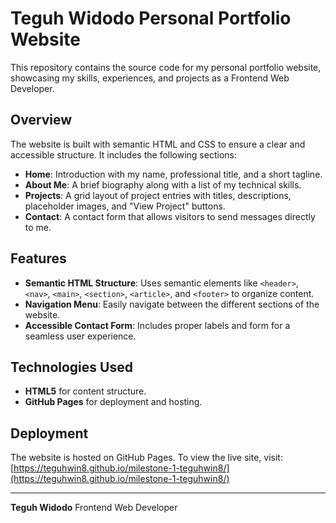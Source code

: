 # Teguh Widodo Personal Portfolio Website

This repository contains the source code for my personal portfolio website, showcasing my skills, experiences, and projects as a Frontend Web Developer.

## Overview

The website is built with semantic HTML and CSS to ensure a clear and accessible structure. It includes the following sections:

- **Home**: Introduction with my name, professional title, and a short tagline.
- **About Me**: A brief biography along with a list of my technical skills.
- **Projects**: A grid layout of project entries with titles, descriptions, placeholder images, and "View Project" buttons.
- **Contact**: A contact form that allows visitors to send messages directly to me.

## Features

- **Semantic HTML Structure**: Uses semantic elements like `<header>`, `<nav>`, `<main>`, `<section>`, `<article>`, and `<footer>` to organize content.
- **Navigation Menu**: Easily navigate between the different sections of the website.
- **Accessible Contact Form**: Includes proper labels and form for a seamless user experience.

## Technologies Used

- **HTML5** for content structure.
- **GitHub Pages** for deployment and hosting.

## Deployment

The website is hosted on GitHub Pages. To view the live site, visit: [https://teguhwin8.github.io/milestone-1-teguhwin8/](https://teguhwin8.github.io/milestone-1-teguhwin8/)

---

**Teguh Widodo**
Frontend Web Developer

